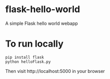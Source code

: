 # flask-hello-world

A simple Flask hello world webapp

# To run locally

```
pip install flask
python helloFlask.py
```

Then visit http://localhost:5000 in your browser


